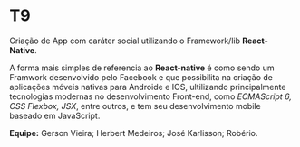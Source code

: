 # T9
   Criação de App com caráter social utilizando o Framework/lib **React-Native**.

A forma mais simples de referencia ao **React-native** é como sendo um Framwork desenvolvido pelo Facebook e que possibilita na criação de aplicações móveis nativas para Androide e IOS, ultilizando principalmente tecnologias modernas no desenvolvimento Front-end, como _ECMAScript 6, CSS Flexbox, JSX_, entre outros, e tem seu desenvolvimento mobile baseado em JavaScript.

**Equipe:**
Gerson Vieira;
Herbert Medeiros;
José Karlisson;
Robério.
